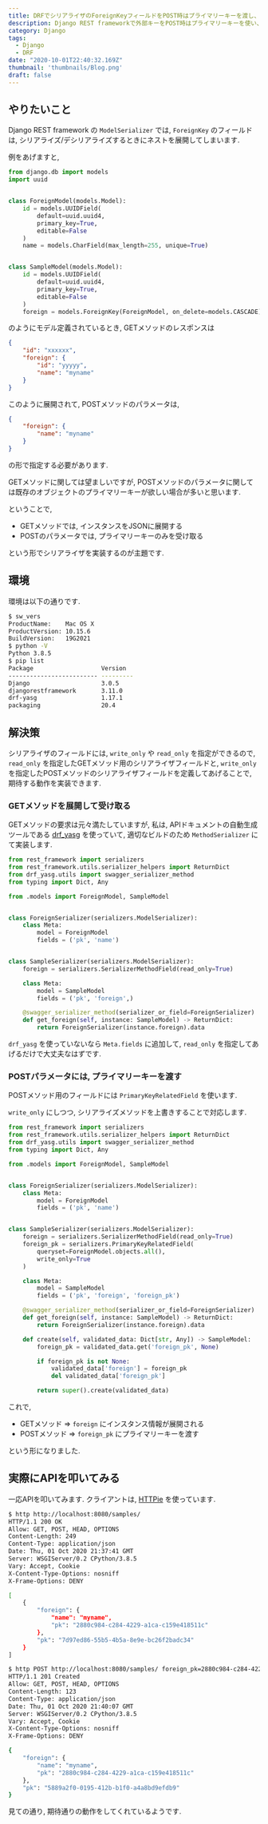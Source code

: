 ```yaml
---
title: DRFでシリアライザのForeignKeyフィールドをPOST時はプライマリーキーを渡し、GET時は展開する
description: Django REST frameworkで外部キーをPOST時はプライマリーキーを使い、GET時は展開する方法について説明します。
category: Django
tags:
  - Django
  - DRF
date: "2020-10-01T22:40:32.169Z"
thumbnail: 'thumbnails/Blog.png'
draft: false
---
```


## やりたいこと

Django REST framework の `ModelSerializer` では, `ForeignKey` のフィールドは, シリアライズ/デシリアライズするときにネストを展開してしまいます.

例をあげますと,

``` python:title=models.py
from django.db import models
import uuid


class ForeignModel(models.Model):
    id = models.UUIDField(
        default=uuid.uuid4,
        primary_key=True,
        editable=False
    )
    name = models.CharField(max_length=255, unique=True)


class SampleModel(models.Model):
    id = models.UUIDField(
        default=uuid.uuid4,
        primary_key=True,
        editable=False
    )
    foreign = models.ForeignKey(ForeignModel, on_delete=models.CASCADE)
```

のようにモデル定義されているとき, GETメソッドのレスポンスは

``` json
{
    "id": "xxxxxx",
    "foreign": {
        "id": "yyyyy",
        "name": "myname"
    }
}
```

このように展開されて, POSTメソッドのパラメータは,

``` json
{
    "foreign": {
        "name": "myname"
    }
}
```

の形で指定する必要があります.

GETメソッドに関しては望ましいですが, POSTメソッドのパラメータに関しては既存のオブジェクトのプライマリーキーが欲しい場合が多いと思います.

ということで,

- GETメソッドでは, インスタンスをJSONに展開する
- POSTのパラメータでは, プライマリーキーのみを受け取る

という形でシリアライザを実装するのが主題です.

## 環境

環境は以下の通りです.

``` sh
$ sw_vers
ProductName:    Mac OS X
ProductVersion: 10.15.6
BuildVersion:   19G2021
$ python -V
Python 3.8.5
$ pip list
Package                   Version
------------------------- ---------
Django                    3.0.5
djangorestframework       3.11.0
drf-yasg                  1.17.1
packaging                 20.4
```

## 解決策

シリアライザのフィールドには, `write_only` や `read_only` を指定ができるので, `read_only` を指定したGETメソッド用のシリアライザフィールドと, `write_only` を指定したPOSTメソッドのシリアライザフィールドを定義してあげることで, 期待する動作を実装できます.

### GETメソッドを展開して受け取る

GETメソッドの要求は元々満たしていますが, 私は, APIドキュメントの自動生成ツールである [drf_yasg](https://github.com/axnsan12/drf-yasg) を使っていて, 適切なビルドのため `MethodSerializer` にて実装します.

``` python:title=serializers.py
from rest_framework import serializers
from rest_framework.utils.serializer_helpers import ReturnDict
from drf_yasg.utils import swagger_serializer_method
from typing import Dict, Any

from .models import ForeignModel, SampleModel


class ForeignSerializer(serializers.ModelSerializer):
    class Meta:
        model = ForeignModel
        fields = ('pk', 'name')


class SampleSerializer(serializers.ModelSerializer):
    foreign = serializers.SerializerMethodField(read_only=True)

    class Meta:
        model = SampleModel
        fields = ('pk', 'foreign',)

    @swagger_serializer_method(serializer_or_field=ForeignSerializer)
    def get_foreign(self, instance: SampleModel) -> ReturnDict:
        return ForeignSerializer(instance.foreign).data
```

`drf_yasg` を使っていないなら `Meta.fields` に追加して, `read_only` を指定してあげるだけで大丈夫なはずです.

### POSTパラメータには, プライマリーキーを渡す

POSTメソッド用のフィールドには `PrimaryKeyRelatedField` を使います.

`write_only` にしつつ, シリアライズメソッドを上書きすることで対応します.

``` python:title=serializers.py
from rest_framework import serializers
from rest_framework.utils.serializer_helpers import ReturnDict
from drf_yasg.utils import swagger_serializer_method
from typing import Dict, Any

from .models import ForeignModel, SampleModel


class ForeignSerializer(serializers.ModelSerializer):
    class Meta:
        model = ForeignModel
        fields = ('pk', 'name')


class SampleSerializer(serializers.ModelSerializer):
    foreign = serializers.SerializerMethodField(read_only=True)
    foreign_pk = serializers.PrimaryKeyRelatedField(
        queryset=ForeignModel.objects.all(),
        write_only=True
    )

    class Meta:
        model = SampleModel
        fields = ('pk', 'foreign', 'foreign_pk')

    @swagger_serializer_method(serializer_or_field=ForeignSerializer)
    def get_foreign(self, instance: SampleModel) -> ReturnDict:
        return ForeignSerializer(instance.foreign).data

    def create(self, validated_data: Dict[str, Any]) -> SampleModel:
        foreign_pk = validated_data.get('foreign_pk', None)

        if foreign_pk is not None:
            validated_data['foreign'] = foreign_pk
            del validated_data['foreign_pk']

        return super().create(validated_data)
```

これで,

- GETメソッド => `foreign` にインスタンス情報が展開される
- POSTメソッド => `foreign_pk` にプライマリーキーを渡す

という形になりました.

## 実際にAPIを叩いてみる

一応APIを叩いてみます. クライアントは, [HTTPie](https://httpie.org/) を使っています.

``` sh
$ http http://localhost:8080/samples/
HTTP/1.1 200 OK
Allow: GET, POST, HEAD, OPTIONS
Content-Length: 249
Content-Type: application/json
Date: Thu, 01 Oct 2020 21:37:41 GMT
Server: WSGIServer/0.2 CPython/3.8.5
Vary: Accept, Cookie
X-Content-Type-Options: nosniff
X-Frame-Options: DENY

[
    {
        "foreign": {
            "name": "myname",
            "pk": "2880c984-c284-4229-a1ca-c159e418511c"
        },
        "pk": "7d97ed86-55b5-4b5a-8e9e-bc26f2badc34"
    }
]

$ http POST http://localhost:8080/samples/ foreign_pk=2880c984-c284-4229-a1ca-c159e418511c
HTTP/1.1 201 Created
Allow: GET, POST, HEAD, OPTIONS
Content-Length: 123
Content-Type: application/json
Date: Thu, 01 Oct 2020 21:40:07 GMT
Server: WSGIServer/0.2 CPython/3.8.5
Vary: Accept, Cookie
X-Content-Type-Options: nosniff
X-Frame-Options: DENY

{
    "foreign": {
        "name": "myname",
        "pk": "2880c984-c284-4229-a1ca-c159e418511c"
    },
    "pk": "5889a2f0-0195-412b-b1f0-a4a8bd9efdb9"
}
```

見ての通り, 期待通りの動作をしてくれているようです.

<!-- ソースコードの全文は [d-kimuson/drf_foreign_serializer_sample](https://github.com/d-kimuson/drf_foreign_serializer_sample) に貼ってあります. -->
